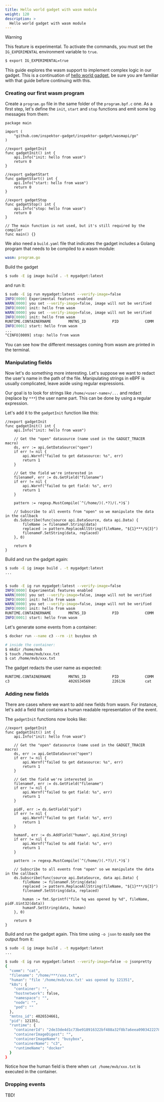```yaml
---
title: Hello world gadget with wasm module
weight: 120
description: >
  Hello world gadget with wasm module
---
```


> [!WARNING]
> This feature is experimental. To activate the commands, you must set the `IG_EXPERIMENTAL` environment variable to `true`.
>
> ```bash
> $ export IG_EXPERIMENTAL=true
> ```

This guide explores the wasm support to implement complex logic in our gadget.
This is a continuation of [hello world gadget](./hello-world-gadget.md), be sure
you are familiar with that guide before continuing with this.

### Creating our first wasm program

Create a `program.go` file in the same folder of the `program.bpf.c` one. As a
first step, let's define the `init`, `start` and `stop` functions and emit some
log messages from them:

```golang
package main

import (
	"github.com/inspektor-gadget/inspektor-gadget/wasmapi/go"
)

//export gadgetInit
func gadgetInit() int {
	api.Info("init: hello from wasm")
	return 0
}

//export gadgetStart
func gadgetStart() int {
	api.Info("start: hello from wasm")
	return 0
}

//export gadgetStop
func gadgetStop() int {
	api.Info("stop: hello from wasm")
	return 0
}

// The main function is not used, but it's still required by the compiler
func main() {}
```

We also need a `build.yaml` file that indicates the gadget includes a Golang
program that needs to be compiled to a wasm module:

```yaml
wasm: program.go
```

Build the gadget

```bash
$ sudo -E ig image build . -t mygadget:latest
```

and run it:

```bash
$ sudo -E ig run mygadget:latest --verify-image=false
INFO[0000] Experimental features enabled
WARN[0000] you set --verify-image=false, image will not be verified
INFO[0000] init: hello from wasm
WARN[0000] you set --verify-image=false, image will not be verified
INFO[0000] init: hello from wasm
RUNTIME.CONTAINERNAME        MNTNS_ID            PID            COMM           FILENAME
INFO[0001] start: hello from wasm
...
^CINFO[0009] stop: hello from wasm
```

You can see how the different messages coming from wasm are printed in the
terminal.

### Manipulating fields

Now let's do something more interesting. Let's suppose we want to redact the
user's name in the path of the file. Manipulating strings in eBPF is usually
complicated, leave aside using regular expressions.

Our goal is to look for strings like `/home/<user-name>/...` and redact (replace
by `***`) the user name part. This can be done by using a regular expression.

Let's add it to the `gadgetInit` function like this:

```golang
//export gadgetInit
func gadgetInit() int {
	api.Info("init: hello from wasm")

	// Get the "open" datasource (name used in the GADGET_TRACER macro)
	ds, err := api.GetDataSource("open")
	if err != nil {
		api.Warnf("failed to get datasource: %s", err)
		return 1
	}

	// Get the field we're interested in
	filenameF, err := ds.GetField("filename")
	if err != nil {
		api.Warnf("failed to get field: %s", err)
		return 1
	}

	pattern := regexp.MustCompile(`^(/home/)(.*?)/(.*)$`)

	// Subscribe to all events from "open" so we manipulate the data in the callback
	ds.Subscribe(func(source api.DataSource, data api.Data) {
		fileName := filenameF.String(data)
		replaced := pattern.ReplaceAllString(fileName, "${1}***/${3}")
		filenameF.SetString(data, replaced)
	}, 0)

	return 0
}
```

Build and run the gadget again:

```bash
$ sudo -E ig image build . -t mygadget:latest
...


$ sudo -E ig run mygadget:latest --verify-image=false
INFO[0000] Experimental features enabled
WARN[0000] you set --verify-image=false, image will not be verified
INFO[0000] init: hello from wasm
WARN[0000] you set --verify-image=false, image will not be verified
INFO[0000] init: hello from wasm
RUNTIME.CONTAINERNAME        MNTNS_ID            PID            COMM           FILENAME
INFO[0001] start: hello from wasm
```

Let's generate some events from a container:

```bash
$ docker run --name c3 --rm -it busybox sh

# inside the container:
$ mkdir /home/mvb
$ touch /home/mvb/xxx.txt
$ cat /home/mvb/xxx.txt
```

The gadget redacts the user name as expected:

```bash
RUNTIME.CONTAINERNAME        MNTNS_ID            PID            COMM           FILENAME
c3                           4026534569          226136         cat            /home/***/xxx.txt
```

### Adding new fields

There are cases where we want to add new fields from wasm. For instance, let's
add a field that contains a human readable representation of the event.

The `gadgetInit` functions now looks like:

```golang
//export gadgetInit
func gadgetInit() int {
	api.Info("init: hello from wasm")

	// Get the "open" datasource (name used in the GADGET_TRACER macro)
	ds, err := api.GetDataSource("open")
	if err != nil {
		api.Warnf("failed to get datasource: %s", err)
		return 1
	}

	// Get the field we're interested in
	filenameF, err := ds.GetField("filename")
	if err != nil {
		api.Warnf("failed to get field: %s", err)
		return 1
	}

	pidF, err := ds.GetField("pid")
	if err != nil {
		api.Warnf("failed to get field: %s", err)
		return 1
	}

	humanF, err := ds.AddField("human", api.Kind_String)
	if err != nil {
		api.Warnf("failed to add field: %s", err)
		return 1
	}

	pattern := regexp.MustCompile(`^(/home/)(.*?)/(.*)$`)

	// Subscribe to all events from "open" so we manipulate the data in the callback
	ds.Subscribe(func(source api.DataSource, data api.Data) {
		fileName := filenameF.String(data)
		replaced := pattern.ReplaceAllString(fileName, "${1}***/${3}")
		filenameF.SetString(data, replaced)

		human := fmt.Sprintf("file %q was opened by %d", fileName, pidF.Uint32(data))
		humanF.SetString(data, human)
	}, 0)

	return 0
}
```

Build and run the gadget again. This time using `-o json` to easily see the
output from it:

```bash
$ sudo -E ig image build . -t mygadget:latest
...

$ sudo -E ig run mygadget:latest --verify-image=false -o jsonpretty
{
  "comm": "cat",
  "filename": "/home/***/xxx.txt",
  "human": "file '/home/mvb/xxx.txt' was opened by 121351",
  "k8s": {
    "container": "",
    "hostnetwork": false,
    "namespace": "",
    "node": "",
    "pod": ""
  },
  "mntns_id": 4026534661,
  "pid": 121351,
  "runtime": {
    "containerId": "2de33de4d1c73be918916322bf488a32f8b7a6eea0903422278fa13766e36f8f",
    "containerImageDigest": "",
    "containerImageName": "busybox",
    "containerName": "c3",
    "runtimeName": "docker"
  }
}
```

Notice how the human field is there when `cat /home/mvb/xxx.txt` is executed in
the container.

### Dropping events

TBD!
